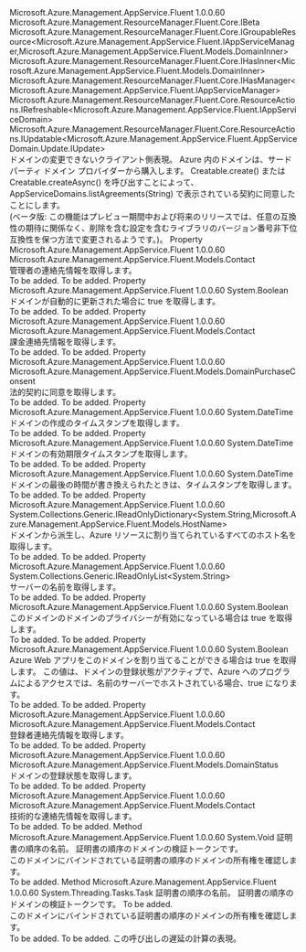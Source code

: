 <Type Name="IAppServiceDomain" FullName="Microsoft.Azure.Management.AppService.Fluent.IAppServiceDomain">
  <TypeSignature Language="C#" Value="public interface IAppServiceDomain : Microsoft.Azure.Management.ResourceManager.Fluent.Core.IBeta, Microsoft.Azure.Management.ResourceManager.Fluent.Core.IGroupableResource&lt;Microsoft.Azure.Management.AppService.Fluent.IAppServiceManager,Microsoft.Azure.Management.AppService.Fluent.Models.DomainInner&gt;, Microsoft.Azure.Management.ResourceManager.Fluent.Core.IHasInner&lt;Microsoft.Azure.Management.AppService.Fluent.Models.DomainInner&gt;, Microsoft.Azure.Management.ResourceManager.Fluent.Core.IHasManager&lt;Microsoft.Azure.Management.AppService.Fluent.IAppServiceManager&gt;, Microsoft.Azure.Management.ResourceManager.Fluent.Core.ResourceActions.IRefreshable&lt;Microsoft.Azure.Management.AppService.Fluent.IAppServiceDomain&gt;, Microsoft.Azure.Management.ResourceManager.Fluent.Core.ResourceActions.IUpdatable&lt;Microsoft.Azure.Management.AppService.Fluent.AppServiceDomain.Update.IUpdate&gt;" />
  <TypeSignature Language="ILAsm" Value=".class public interface auto ansi abstract IAppServiceDomain implements class Microsoft.Azure.Management.ResourceManager.Fluent.Core.IBeta, class Microsoft.Azure.Management.ResourceManager.Fluent.Core.IGroupableResource`2&lt;class Microsoft.Azure.Management.AppService.Fluent.IAppServiceManager, class Microsoft.Azure.Management.AppService.Fluent.Models.DomainInner&gt;, class Microsoft.Azure.Management.ResourceManager.Fluent.Core.IHasId, class Microsoft.Azure.Management.ResourceManager.Fluent.Core.IHasInner`1&lt;class Microsoft.Azure.Management.AppService.Fluent.Models.DomainInner&gt;, class Microsoft.Azure.Management.ResourceManager.Fluent.Core.IHasManager`1&lt;class Microsoft.Azure.Management.AppService.Fluent.IAppServiceManager&gt;, class Microsoft.Azure.Management.ResourceManager.Fluent.Core.IHasName, class Microsoft.Azure.Management.ResourceManager.Fluent.Core.IHasResourceGroup, class Microsoft.Azure.Management.ResourceManager.Fluent.Core.IResource, class Microsoft.Azure.Management.ResourceManager.Fluent.Core.ResourceActions.IIndexable, class Microsoft.Azure.Management.ResourceManager.Fluent.Core.ResourceActions.IRefreshable`1&lt;class Microsoft.Azure.Management.AppService.Fluent.IAppServiceDomain&gt;, class Microsoft.Azure.Management.ResourceManager.Fluent.Core.ResourceActions.IUpdatable`1&lt;class Microsoft.Azure.Management.AppService.Fluent.AppServiceDomain.Update.IUpdate&gt;" />
  <TypeSignature Language="DocId" Value="T:Microsoft.Azure.Management.AppService.Fluent.IAppServiceDomain" />
  <TypeSignature Language="VB.NET" Value="Public Interface IAppServiceDomain&#xA;Implements IBeta, IGroupableResource(Of IAppServiceManager, DomainInner), IHasInner(Of DomainInner), IHasManager(Of IAppServiceManager), IRefreshable(Of IAppServiceDomain), IUpdatable(Of IUpdate)" />
  <TypeSignature Language="F#" Value="type IAppServiceDomain = interface&#xA;    interface IBeta&#xA;    interface IGroupableResource&lt;IAppServiceManager, DomainInner&gt;&#xA;    interface IResource&#xA;    interface IIndexable&#xA;    interface IHasId&#xA;    interface IHasName&#xA;    interface IHasResourceGroup&#xA;    interface IHasManager&lt;IAppServiceManager&gt;&#xA;    interface IHasInner&lt;DomainInner&gt;&#xA;    interface IRefreshable&lt;IAppServiceDomain&gt;&#xA;    interface IUpdatable&lt;IUpdate&gt;" />
  <AssemblyInfo>
    <AssemblyName>Microsoft.Azure.Management.AppService.Fluent</AssemblyName>
    <AssemblyVersion>1.0.0.60</AssemblyVersion>
  </AssemblyInfo>
  <Interfaces>
    <Interface>
      <InterfaceName>Microsoft.Azure.Management.ResourceManager.Fluent.Core.IBeta</InterfaceName>
    </Interface>
    <Interface>
      <InterfaceName>Microsoft.Azure.Management.ResourceManager.Fluent.Core.IGroupableResource&lt;Microsoft.Azure.Management.AppService.Fluent.IAppServiceManager,Microsoft.Azure.Management.AppService.Fluent.Models.DomainInner&gt;</InterfaceName>
    </Interface>
    <Interface>
      <InterfaceName>Microsoft.Azure.Management.ResourceManager.Fluent.Core.IHasInner&lt;Microsoft.Azure.Management.AppService.Fluent.Models.DomainInner&gt;</InterfaceName>
    </Interface>
    <Interface>
      <InterfaceName>Microsoft.Azure.Management.ResourceManager.Fluent.Core.IHasManager&lt;Microsoft.Azure.Management.AppService.Fluent.IAppServiceManager&gt;</InterfaceName>
    </Interface>
    <Interface>
      <InterfaceName>Microsoft.Azure.Management.ResourceManager.Fluent.Core.ResourceActions.IRefreshable&lt;Microsoft.Azure.Management.AppService.Fluent.IAppServiceDomain&gt;</InterfaceName>
    </Interface>
    <Interface>
      <InterfaceName>Microsoft.Azure.Management.ResourceManager.Fluent.Core.ResourceActions.IUpdatable&lt;Microsoft.Azure.Management.AppService.Fluent.AppServiceDomain.Update.IUpdate&gt;</InterfaceName>
    </Interface>
  </Interfaces>
  <Docs>
    <summary>
            ドメインの変更できないクライアント側表現。
            Azure 内のドメインは、サード パーティ ドメイン プロバイダーから購入します。 Creatable.create() または Creatable.createAsync() を呼び出すことによって、AppServiceDomains.listAgreements(String) で表示されている契約に同意したことにします。
            </summary>
    <remarks>
            (ベータ版: この機能はプレビュー期間中および将来のリリースでは、任意の互換性の期待に関係なく、削除を含む設定を含むライブラリのバージョン番号非下位互換性を保つ方法で変更されるようです。)。
            </remarks>
  </Docs>
  <Members>
    <Member MemberName="AdminContact">
      <MemberSignature Language="C#" Value="public Microsoft.Azure.Management.AppService.Fluent.Models.Contact AdminContact { get; }" />
      <MemberSignature Language="ILAsm" Value=".property instance class Microsoft.Azure.Management.AppService.Fluent.Models.Contact AdminContact" />
      <MemberSignature Language="DocId" Value="P:Microsoft.Azure.Management.AppService.Fluent.IAppServiceDomain.AdminContact" />
      <MemberSignature Language="VB.NET" Value="Public ReadOnly Property AdminContact As Contact" />
      <MemberSignature Language="F#" Value="member this.AdminContact : Microsoft.Azure.Management.AppService.Fluent.Models.Contact" Usage="Microsoft.Azure.Management.AppService.Fluent.IAppServiceDomain.AdminContact" />
      <MemberType>Property</MemberType>
      <AssemblyInfo>
        <AssemblyName>Microsoft.Azure.Management.AppService.Fluent</AssemblyName>
        <AssemblyVersion>1.0.0.60</AssemblyVersion>
      </AssemblyInfo>
      <ReturnValue>
        <ReturnType>Microsoft.Azure.Management.AppService.Fluent.Models.Contact</ReturnType>
      </ReturnValue>
      <Docs>
        <summary>
            管理者の連絡先情報を取得します。
            </summary>
        <value>To be added.</value>
        <remarks>To be added.</remarks>
      </Docs>
    </Member>
    <Member MemberName="AutoRenew">
      <MemberSignature Language="C#" Value="public bool AutoRenew { get; }" />
      <MemberSignature Language="ILAsm" Value=".property instance bool AutoRenew" />
      <MemberSignature Language="DocId" Value="P:Microsoft.Azure.Management.AppService.Fluent.IAppServiceDomain.AutoRenew" />
      <MemberSignature Language="VB.NET" Value="Public ReadOnly Property AutoRenew As Boolean" />
      <MemberSignature Language="F#" Value="member this.AutoRenew : bool" Usage="Microsoft.Azure.Management.AppService.Fluent.IAppServiceDomain.AutoRenew" />
      <MemberType>Property</MemberType>
      <AssemblyInfo>
        <AssemblyName>Microsoft.Azure.Management.AppService.Fluent</AssemblyName>
        <AssemblyVersion>1.0.0.60</AssemblyVersion>
      </AssemblyInfo>
      <ReturnValue>
        <ReturnType>System.Boolean</ReturnType>
      </ReturnValue>
      <Docs>
        <summary>
            ドメインが自動的に更新された場合に true を取得します。
            </summary>
        <value>To be added.</value>
        <remarks>To be added.</remarks>
      </Docs>
    </Member>
    <Member MemberName="BillingContact">
      <MemberSignature Language="C#" Value="public Microsoft.Azure.Management.AppService.Fluent.Models.Contact BillingContact { get; }" />
      <MemberSignature Language="ILAsm" Value=".property instance class Microsoft.Azure.Management.AppService.Fluent.Models.Contact BillingContact" />
      <MemberSignature Language="DocId" Value="P:Microsoft.Azure.Management.AppService.Fluent.IAppServiceDomain.BillingContact" />
      <MemberSignature Language="VB.NET" Value="Public ReadOnly Property BillingContact As Contact" />
      <MemberSignature Language="F#" Value="member this.BillingContact : Microsoft.Azure.Management.AppService.Fluent.Models.Contact" Usage="Microsoft.Azure.Management.AppService.Fluent.IAppServiceDomain.BillingContact" />
      <MemberType>Property</MemberType>
      <AssemblyInfo>
        <AssemblyName>Microsoft.Azure.Management.AppService.Fluent</AssemblyName>
        <AssemblyVersion>1.0.0.60</AssemblyVersion>
      </AssemblyInfo>
      <ReturnValue>
        <ReturnType>Microsoft.Azure.Management.AppService.Fluent.Models.Contact</ReturnType>
      </ReturnValue>
      <Docs>
        <summary>
            課金連絡先情報を取得します。
            </summary>
        <value>To be added.</value>
        <remarks>To be added.</remarks>
      </Docs>
    </Member>
    <Member MemberName="Consent">
      <MemberSignature Language="C#" Value="public Microsoft.Azure.Management.AppService.Fluent.Models.DomainPurchaseConsent Consent { get; }" />
      <MemberSignature Language="ILAsm" Value=".property instance class Microsoft.Azure.Management.AppService.Fluent.Models.DomainPurchaseConsent Consent" />
      <MemberSignature Language="DocId" Value="P:Microsoft.Azure.Management.AppService.Fluent.IAppServiceDomain.Consent" />
      <MemberSignature Language="VB.NET" Value="Public ReadOnly Property Consent As DomainPurchaseConsent" />
      <MemberSignature Language="F#" Value="member this.Consent : Microsoft.Azure.Management.AppService.Fluent.Models.DomainPurchaseConsent" Usage="Microsoft.Azure.Management.AppService.Fluent.IAppServiceDomain.Consent" />
      <MemberType>Property</MemberType>
      <AssemblyInfo>
        <AssemblyName>Microsoft.Azure.Management.AppService.Fluent</AssemblyName>
        <AssemblyVersion>1.0.0.60</AssemblyVersion>
      </AssemblyInfo>
      <ReturnValue>
        <ReturnType>Microsoft.Azure.Management.AppService.Fluent.Models.DomainPurchaseConsent</ReturnType>
      </ReturnValue>
      <Docs>
        <summary>
            法的契約に同意を取得します。
            </summary>
        <value>To be added.</value>
        <remarks>To be added.</remarks>
      </Docs>
    </Member>
    <Member MemberName="CreatedTime">
      <MemberSignature Language="C#" Value="public DateTime CreatedTime { get; }" />
      <MemberSignature Language="ILAsm" Value=".property instance valuetype System.DateTime CreatedTime" />
      <MemberSignature Language="DocId" Value="P:Microsoft.Azure.Management.AppService.Fluent.IAppServiceDomain.CreatedTime" />
      <MemberSignature Language="VB.NET" Value="Public ReadOnly Property CreatedTime As DateTime" />
      <MemberSignature Language="F#" Value="member this.CreatedTime : DateTime" Usage="Microsoft.Azure.Management.AppService.Fluent.IAppServiceDomain.CreatedTime" />
      <MemberType>Property</MemberType>
      <AssemblyInfo>
        <AssemblyName>Microsoft.Azure.Management.AppService.Fluent</AssemblyName>
        <AssemblyVersion>1.0.0.60</AssemblyVersion>
      </AssemblyInfo>
      <ReturnValue>
        <ReturnType>System.DateTime</ReturnType>
      </ReturnValue>
      <Docs>
        <summary>
            ドメインの作成のタイムスタンプを取得します。
            </summary>
        <value>To be added.</value>
        <remarks>To be added.</remarks>
      </Docs>
    </Member>
    <Member MemberName="ExpirationTime">
      <MemberSignature Language="C#" Value="public DateTime ExpirationTime { get; }" />
      <MemberSignature Language="ILAsm" Value=".property instance valuetype System.DateTime ExpirationTime" />
      <MemberSignature Language="DocId" Value="P:Microsoft.Azure.Management.AppService.Fluent.IAppServiceDomain.ExpirationTime" />
      <MemberSignature Language="VB.NET" Value="Public ReadOnly Property ExpirationTime As DateTime" />
      <MemberSignature Language="F#" Value="member this.ExpirationTime : DateTime" Usage="Microsoft.Azure.Management.AppService.Fluent.IAppServiceDomain.ExpirationTime" />
      <MemberType>Property</MemberType>
      <AssemblyInfo>
        <AssemblyName>Microsoft.Azure.Management.AppService.Fluent</AssemblyName>
        <AssemblyVersion>1.0.0.60</AssemblyVersion>
      </AssemblyInfo>
      <ReturnValue>
        <ReturnType>System.DateTime</ReturnType>
      </ReturnValue>
      <Docs>
        <summary>
            ドメインの有効期限タイムスタンプを取得します。
            </summary>
        <value>To be added.</value>
        <remarks>To be added.</remarks>
      </Docs>
    </Member>
    <Member MemberName="LastRenewedTime">
      <MemberSignature Language="C#" Value="public DateTime LastRenewedTime { get; }" />
      <MemberSignature Language="ILAsm" Value=".property instance valuetype System.DateTime LastRenewedTime" />
      <MemberSignature Language="DocId" Value="P:Microsoft.Azure.Management.AppService.Fluent.IAppServiceDomain.LastRenewedTime" />
      <MemberSignature Language="VB.NET" Value="Public ReadOnly Property LastRenewedTime As DateTime" />
      <MemberSignature Language="F#" Value="member this.LastRenewedTime : DateTime" Usage="Microsoft.Azure.Management.AppService.Fluent.IAppServiceDomain.LastRenewedTime" />
      <MemberType>Property</MemberType>
      <AssemblyInfo>
        <AssemblyName>Microsoft.Azure.Management.AppService.Fluent</AssemblyName>
        <AssemblyVersion>1.0.0.60</AssemblyVersion>
      </AssemblyInfo>
      <ReturnValue>
        <ReturnType>System.DateTime</ReturnType>
      </ReturnValue>
      <Docs>
        <summary>
            ドメインの最後の時間が書き換えられたときは、タイムスタンプを取得します。
            </summary>
        <value>To be added.</value>
        <remarks>To be added.</remarks>
      </Docs>
    </Member>
    <Member MemberName="ManagedHostNames">
      <MemberSignature Language="C#" Value="public System.Collections.Generic.IReadOnlyDictionary&lt;string,Microsoft.Azure.Management.AppService.Fluent.Models.HostName&gt; ManagedHostNames { get; }" />
      <MemberSignature Language="ILAsm" Value=".property instance class System.Collections.Generic.IReadOnlyDictionary`2&lt;string, class Microsoft.Azure.Management.AppService.Fluent.Models.HostName&gt; ManagedHostNames" />
      <MemberSignature Language="DocId" Value="P:Microsoft.Azure.Management.AppService.Fluent.IAppServiceDomain.ManagedHostNames" />
      <MemberSignature Language="VB.NET" Value="Public ReadOnly Property ManagedHostNames As IReadOnlyDictionary(Of String, HostName)" />
      <MemberSignature Language="F#" Value="member this.ManagedHostNames : System.Collections.Generic.IReadOnlyDictionary&lt;string, Microsoft.Azure.Management.AppService.Fluent.Models.HostName&gt;" Usage="Microsoft.Azure.Management.AppService.Fluent.IAppServiceDomain.ManagedHostNames" />
      <MemberType>Property</MemberType>
      <AssemblyInfo>
        <AssemblyName>Microsoft.Azure.Management.AppService.Fluent</AssemblyName>
        <AssemblyVersion>1.0.0.60</AssemblyVersion>
      </AssemblyInfo>
      <ReturnValue>
        <ReturnType>System.Collections.Generic.IReadOnlyDictionary&lt;System.String,Microsoft.Azure.Management.AppService.Fluent.Models.HostName&gt;</ReturnType>
      </ReturnValue>
      <Docs>
        <summary>
            ドメインから派生し、Azure リソースに割り当てられているすべてのホスト名を取得します。
            </summary>
        <value>To be added.</value>
        <remarks>To be added.</remarks>
      </Docs>
    </Member>
    <Member MemberName="NameServers">
      <MemberSignature Language="C#" Value="public System.Collections.Generic.IReadOnlyList&lt;string&gt; NameServers { get; }" />
      <MemberSignature Language="ILAsm" Value=".property instance class System.Collections.Generic.IReadOnlyList`1&lt;string&gt; NameServers" />
      <MemberSignature Language="DocId" Value="P:Microsoft.Azure.Management.AppService.Fluent.IAppServiceDomain.NameServers" />
      <MemberSignature Language="VB.NET" Value="Public ReadOnly Property NameServers As IReadOnlyList(Of String)" />
      <MemberSignature Language="F#" Value="member this.NameServers : System.Collections.Generic.IReadOnlyList&lt;string&gt;" Usage="Microsoft.Azure.Management.AppService.Fluent.IAppServiceDomain.NameServers" />
      <MemberType>Property</MemberType>
      <AssemblyInfo>
        <AssemblyName>Microsoft.Azure.Management.AppService.Fluent</AssemblyName>
        <AssemblyVersion>1.0.0.60</AssemblyVersion>
      </AssemblyInfo>
      <ReturnValue>
        <ReturnType>System.Collections.Generic.IReadOnlyList&lt;System.String&gt;</ReturnType>
      </ReturnValue>
      <Docs>
        <summary>
            サーバーの名前を取得します。
            </summary>
        <value>To be added.</value>
        <remarks>To be added.</remarks>
      </Docs>
    </Member>
    <Member MemberName="Privacy">
      <MemberSignature Language="C#" Value="public bool Privacy { get; }" />
      <MemberSignature Language="ILAsm" Value=".property instance bool Privacy" />
      <MemberSignature Language="DocId" Value="P:Microsoft.Azure.Management.AppService.Fluent.IAppServiceDomain.Privacy" />
      <MemberSignature Language="VB.NET" Value="Public ReadOnly Property Privacy As Boolean" />
      <MemberSignature Language="F#" Value="member this.Privacy : bool" Usage="Microsoft.Azure.Management.AppService.Fluent.IAppServiceDomain.Privacy" />
      <MemberType>Property</MemberType>
      <AssemblyInfo>
        <AssemblyName>Microsoft.Azure.Management.AppService.Fluent</AssemblyName>
        <AssemblyVersion>1.0.0.60</AssemblyVersion>
      </AssemblyInfo>
      <ReturnValue>
        <ReturnType>System.Boolean</ReturnType>
      </ReturnValue>
      <Docs>
        <summary>
            このドメインのドメインのプライバシーが有効になっている場合は true を取得します。
            </summary>
        <value>To be added.</value>
        <remarks>To be added.</remarks>
      </Docs>
    </Member>
    <Member MemberName="ReadyForDnsRecordManagement">
      <MemberSignature Language="C#" Value="public bool ReadyForDnsRecordManagement { get; }" />
      <MemberSignature Language="ILAsm" Value=".property instance bool ReadyForDnsRecordManagement" />
      <MemberSignature Language="DocId" Value="P:Microsoft.Azure.Management.AppService.Fluent.IAppServiceDomain.ReadyForDnsRecordManagement" />
      <MemberSignature Language="VB.NET" Value="Public ReadOnly Property ReadyForDnsRecordManagement As Boolean" />
      <MemberSignature Language="F#" Value="member this.ReadyForDnsRecordManagement : bool" Usage="Microsoft.Azure.Management.AppService.Fluent.IAppServiceDomain.ReadyForDnsRecordManagement" />
      <MemberType>Property</MemberType>
      <AssemblyInfo>
        <AssemblyName>Microsoft.Azure.Management.AppService.Fluent</AssemblyName>
        <AssemblyVersion>1.0.0.60</AssemblyVersion>
      </AssemblyInfo>
      <ReturnValue>
        <ReturnType>System.Boolean</ReturnType>
      </ReturnValue>
      <Docs>
        <summary>
            Azure Web アプリをこのドメインを割り当てることができる場合は true を取得します。 この値は、ドメインの登録状態がアクティブで、Azure へのプログラムによるアクセスでは、名前のサーバーでホストされている場合、true になります。
            </summary>
        <value>To be added.</value>
        <remarks>To be added.</remarks>
      </Docs>
    </Member>
    <Member MemberName="RegistrantContact">
      <MemberSignature Language="C#" Value="public Microsoft.Azure.Management.AppService.Fluent.Models.Contact RegistrantContact { get; }" />
      <MemberSignature Language="ILAsm" Value=".property instance class Microsoft.Azure.Management.AppService.Fluent.Models.Contact RegistrantContact" />
      <MemberSignature Language="DocId" Value="P:Microsoft.Azure.Management.AppService.Fluent.IAppServiceDomain.RegistrantContact" />
      <MemberSignature Language="VB.NET" Value="Public ReadOnly Property RegistrantContact As Contact" />
      <MemberSignature Language="F#" Value="member this.RegistrantContact : Microsoft.Azure.Management.AppService.Fluent.Models.Contact" Usage="Microsoft.Azure.Management.AppService.Fluent.IAppServiceDomain.RegistrantContact" />
      <MemberType>Property</MemberType>
      <AssemblyInfo>
        <AssemblyName>Microsoft.Azure.Management.AppService.Fluent</AssemblyName>
        <AssemblyVersion>1.0.0.60</AssemblyVersion>
      </AssemblyInfo>
      <ReturnValue>
        <ReturnType>Microsoft.Azure.Management.AppService.Fluent.Models.Contact</ReturnType>
      </ReturnValue>
      <Docs>
        <summary>
            登録者連絡先情報を取得します。
            </summary>
        <value>To be added.</value>
        <remarks>To be added.</remarks>
      </Docs>
    </Member>
    <Member MemberName="RegistrationStatus">
      <MemberSignature Language="C#" Value="public Microsoft.Azure.Management.AppService.Fluent.Models.DomainStatus RegistrationStatus { get; }" />
      <MemberSignature Language="ILAsm" Value=".property instance valuetype Microsoft.Azure.Management.AppService.Fluent.Models.DomainStatus RegistrationStatus" />
      <MemberSignature Language="DocId" Value="P:Microsoft.Azure.Management.AppService.Fluent.IAppServiceDomain.RegistrationStatus" />
      <MemberSignature Language="VB.NET" Value="Public ReadOnly Property RegistrationStatus As DomainStatus" />
      <MemberSignature Language="F#" Value="member this.RegistrationStatus : Microsoft.Azure.Management.AppService.Fluent.Models.DomainStatus" Usage="Microsoft.Azure.Management.AppService.Fluent.IAppServiceDomain.RegistrationStatus" />
      <MemberType>Property</MemberType>
      <AssemblyInfo>
        <AssemblyName>Microsoft.Azure.Management.AppService.Fluent</AssemblyName>
        <AssemblyVersion>1.0.0.60</AssemblyVersion>
      </AssemblyInfo>
      <ReturnValue>
        <ReturnType>Microsoft.Azure.Management.AppService.Fluent.Models.DomainStatus</ReturnType>
      </ReturnValue>
      <Docs>
        <summary>
            ドメインの登録状態を取得します。
            </summary>
        <value>To be added.</value>
        <remarks>To be added.</remarks>
      </Docs>
    </Member>
    <Member MemberName="TechContact">
      <MemberSignature Language="C#" Value="public Microsoft.Azure.Management.AppService.Fluent.Models.Contact TechContact { get; }" />
      <MemberSignature Language="ILAsm" Value=".property instance class Microsoft.Azure.Management.AppService.Fluent.Models.Contact TechContact" />
      <MemberSignature Language="DocId" Value="P:Microsoft.Azure.Management.AppService.Fluent.IAppServiceDomain.TechContact" />
      <MemberSignature Language="VB.NET" Value="Public ReadOnly Property TechContact As Contact" />
      <MemberSignature Language="F#" Value="member this.TechContact : Microsoft.Azure.Management.AppService.Fluent.Models.Contact" Usage="Microsoft.Azure.Management.AppService.Fluent.IAppServiceDomain.TechContact" />
      <MemberType>Property</MemberType>
      <AssemblyInfo>
        <AssemblyName>Microsoft.Azure.Management.AppService.Fluent</AssemblyName>
        <AssemblyVersion>1.0.0.60</AssemblyVersion>
      </AssemblyInfo>
      <ReturnValue>
        <ReturnType>Microsoft.Azure.Management.AppService.Fluent.Models.Contact</ReturnType>
      </ReturnValue>
      <Docs>
        <summary>
            技術的な連絡先情報を取得します。
            </summary>
        <value>To be added.</value>
        <remarks>To be added.</remarks>
      </Docs>
    </Member>
    <Member MemberName="VerifyDomainOwnership">
      <MemberSignature Language="C#" Value="public void VerifyDomainOwnership (string certificateOrderName, string domainVerificationToken);" />
      <MemberSignature Language="ILAsm" Value=".method public hidebysig newslot virtual instance void VerifyDomainOwnership(string certificateOrderName, string domainVerificationToken) cil managed" />
      <MemberSignature Language="DocId" Value="M:Microsoft.Azure.Management.AppService.Fluent.IAppServiceDomain.VerifyDomainOwnership(System.String,System.String)" />
      <MemberSignature Language="VB.NET" Value="Public Sub VerifyDomainOwnership (certificateOrderName As String, domainVerificationToken As String)" />
      <MemberSignature Language="F#" Value="abstract member VerifyDomainOwnership : string * string -&gt; unit" Usage="iAppServiceDomain.VerifyDomainOwnership (certificateOrderName, domainVerificationToken)" />
      <MemberType>Method</MemberType>
      <AssemblyInfo>
        <AssemblyName>Microsoft.Azure.Management.AppService.Fluent</AssemblyName>
        <AssemblyVersion>1.0.0.60</AssemblyVersion>
      </AssemblyInfo>
      <ReturnValue>
        <ReturnType>System.Void</ReturnType>
      </ReturnValue>
      <Parameters>
        <Parameter Name="certificateOrderName" Type="System.String" />
        <Parameter Name="domainVerificationToken" Type="System.String" />
      </Parameters>
      <Docs>
        <param name="certificateOrderName">証明書の順序の名前。</param>
        <param name="domainVerificationToken">証明書の順序のドメインの検証トークンです。</param>
        <summary>
            このドメインにバインドされている証明書の順序のドメインの所有権を確認します。
            </summary>
        <remarks>To be added.</remarks>
      </Docs>
    </Member>
    <Member MemberName="VerifyDomainOwnershipAsync">
      <MemberSignature Language="C#" Value="public System.Threading.Tasks.Task VerifyDomainOwnershipAsync (string certificateOrderName, string domainVerificationToken, System.Threading.CancellationToken cancellationToken = null);" />
      <MemberSignature Language="ILAsm" Value=".method public hidebysig newslot virtual instance class System.Threading.Tasks.Task VerifyDomainOwnershipAsync(string certificateOrderName, string domainVerificationToken, valuetype System.Threading.CancellationToken cancellationToken) cil managed" />
      <MemberSignature Language="DocId" Value="M:Microsoft.Azure.Management.AppService.Fluent.IAppServiceDomain.VerifyDomainOwnershipAsync(System.String,System.String,System.Threading.CancellationToken)" />
      <MemberSignature Language="F#" Value="abstract member VerifyDomainOwnershipAsync : string * string * System.Threading.CancellationToken -&gt; System.Threading.Tasks.Task" Usage="iAppServiceDomain.VerifyDomainOwnershipAsync (certificateOrderName, domainVerificationToken, cancellationToken)" />
      <MemberType>Method</MemberType>
      <AssemblyInfo>
        <AssemblyName>Microsoft.Azure.Management.AppService.Fluent</AssemblyName>
        <AssemblyVersion>1.0.0.60</AssemblyVersion>
      </AssemblyInfo>
      <ReturnValue>
        <ReturnType>System.Threading.Tasks.Task</ReturnType>
      </ReturnValue>
      <Parameters>
        <Parameter Name="certificateOrderName" Type="System.String" />
        <Parameter Name="domainVerificationToken" Type="System.String" />
        <Parameter Name="cancellationToken" Type="System.Threading.CancellationToken" />
      </Parameters>
      <Docs>
        <param name="certificateOrderName">証明書の順序の名前。</param>
        <param name="domainVerificationToken">証明書の順序のドメインの検証トークンです。</param>
        <param name="cancellationToken">To be added.</param>
        <summary>
            このドメインにバインドされている証明書の順序のドメインの所有権を確認します。
            </summary>
        <returns>To be added.</returns>
        <remarks>To be added.</remarks>
        <return>この呼び出しの遅延の計算の表現。</return>
      </Docs>
    </Member>
  </Members>
</Type>